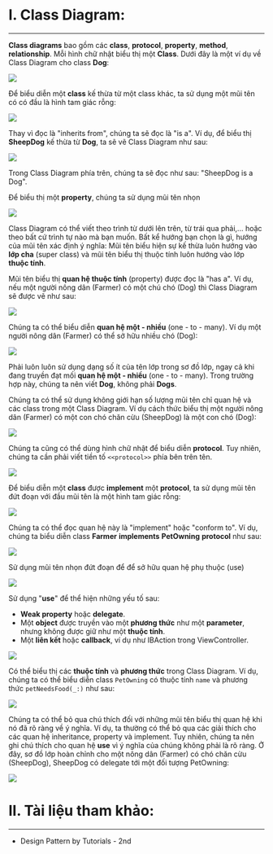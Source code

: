 # I. Class Diagram:

-----


**Class diagrams** bao gồm các **class**, **protocol**, **property**, **method**, **relationship**.
Mỗi hình chữ nhật biểu thị một **Class**. Dưới đây là một ví dụ về Class Diagram cho class **Dog**:
 
![](https://images.viblo.asia/f08167a3-ebf3-4a3d-852f-a53ff58b8e29.png)


 Để biểu diễn một **class** kế thừa từ một class khác, ta sử dụng một mũi tên có có đầu là hình tam giác rỗng:
 
![](https://images.viblo.asia/94d41a99-f5d0-4474-99a9-f6fa3d11fb57.png)
 
 Thay vì đọc là "inherits from", chúng ta sẽ đọc là "is a". Ví dụ, để biểu thị **SheepDog** kế thừa từ **Dog**, ta sẽ vẽ Class Diagram như sau:
 
![](https://images.viblo.asia/5a58c090-2bb2-4353-bc28-e5680d29c644.png)
 
 Trong Class Diagram phía trên, chúng ta sẽ đọc như sau: "SheepDog is a Dog".
 
 Để biểu thị một **property**, chúng ta sử dụng mũi tên nhọn
 
![](https://images.viblo.asia/60d90a86-fe65-4af6-b427-380a5bf74e4f.png)
 
 Class Diagram có thể viết theo trình từ dưới lên trên, từ trái qua phải,... hoặc theo bất cứ trình tự nào mà bạn muốn. Bất kể hướng bạn chọn là gì, hướng của mũi tên xác định ý nghĩa: Mũi tên biểu hiện sự kế thừa luôn hướng vào **lớp cha** (super class) và mũi tên biểu thị thuộc tính luôn hướng vào lớp **thuộc tính**.
 
 Mũi tên biểu thị **quan hệ thuộc tính** (property) được đọc là "has a". Ví dụ, nếu một người nông dân (Farmer) có một chú chó (Dog) thì Class Diagram sẽ được vẽ như sau:
 
![](https://images.viblo.asia/2e84d4f1-cbe2-4bce-8825-ad1ae6b81a2c.png)
 
 Chúng ta có thể biểu diễn **quan hệ một - nhiều** (one - to - many). Ví dụ một người nông dân (Farmer) có thể sở hữu nhiều chó (Dog):
 
![](https://images.viblo.asia/42af8592-7fa5-4acc-a713-45822d71ec58.png)
 
Phải luôn luôn sử dụng dạng số ít của tên lớp trong sơ đồ lớp, ngay cả khi đang truyền đạt mối **quan hệ một - nhiều** (one - to - many). Trong trường hợp này, chúng ta nên viết **Dog**, không phải **Dogs**.

Chúng ta có thể sử dụng không giới hạn số lượng mũi tên chỉ quan hệ và các class trong một Class Diagram. Ví dụ cách thức  biểu thị một người nông dân (Farmer) có một con chó chăn cừu (SheepDog) là một con chó (Dog):

![](https://images.viblo.asia/a9551032-be7f-40d4-8c2c-412530262ed7.png)

Chúng ta cũng có thể dùng hình chữ nhật để biểu diễn **protocol**. Tuy nhiên, chúng ta cần phải viết tiền tố `<<protocol>>` phía bên trên tên.
    
![](https://images.viblo.asia/a9d718d4-3593-48f1-9196-4bcbe3fdc926.png)
    
Để biểu diễn một **class** được **implement** một **protocol**, ta sử dụng mũi tên đứt đoạn với đầu mũi tên là một hình tam giác rỗng:

![](https://images.viblo.asia/9f550964-c4ff-4a21-9fdf-624e24d48864.png)

Chúng ta có thể đọc quan hệ này là "implement" hoặc "conform to". Ví dụ, chúng ta biểu diễn class **Farmer** **implements** **PetOwning** **protocol** như sau:

![](https://images.viblo.asia/5bc86cbe-fec4-41a8-aa09-0d29edf02899.png)

Sử dụng mũi tên nhọn đứt đoạn để để sở hữu quan hệ phụ thuộc (use)

![](https://images.viblo.asia/f62514ea-626a-417e-94ac-c0cefdf81665.png)

Sử dụng "**use**" để thể hiện những yếu tố sau:
- **Weak property** hoặc **delegate**.
- Một **object** được truyền vào một **phương thức** như một **parameter**, nhưng không được giữ như một **thuộc tính**.
- Một **liên kết** hoặc **callback**, ví dụ như IBAction trong ViewController.

![](https://images.viblo.asia/106f73d9-ee9b-4ea6-8fd5-a9b1320dbcd7.png)

Có thể biểu thị các **thuộc tính** và **phương thức** trong Class Diagram. Ví dụ, chúng ta có thể biểu diễn class `PetOwning` có thuộc tính `name` và phương thức `petNeedsFood(_:)` như sau:

![](https://images.viblo.asia/4800ea52-0c1b-43a0-94ca-2589260bb654.png)

Chúng ta có thể bỏ qua chú thích đối với những mũi tên biểu thị quan hệ khi nó đã rõ ràng về ý nghĩa. Ví dụ, ta thường có thể bỏ qua các giải thích cho các quan hệ inheritance, property và implement. Tuy nhiên, chúng ta nên ghi chú thích cho quan hệ **use** vì ý nghĩa của chúng không phải là rõ ràng.
Ở đây, sơ đồ lớp hoàn chỉnh cho một nông dân (Farmer) có chó chăn cừu (SheepDog), SheepDog có delegate tới một đối tượng PetOwning:

![](https://images.viblo.asia/70b0f4f4-db23-4da2-8c28-87a1c66572d9.png)

# II. Tài liệu tham khảo:

-----


- Design Pattern by Tutorials - 2nd